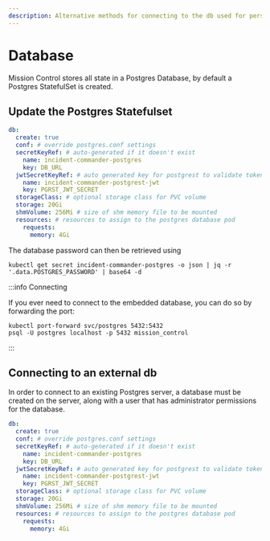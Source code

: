 ```yaml
---
description: Alternative methods for connecting to the db used for persistence
---
```

# Database

Mission Control stores all state in a Postgres Database, by default a Postgres StatefulSet is created.

## Update the Postgres Statefulset

```yaml title="values.yaml"
db:
  create: true
  conf: # override postgres.conf settings
  secretKeyRef: # auto-generated if it doesn't exist
    name: incident-commander-postgres
    key: DB_URL
  jwtSecretKeyRef: # auto generated key for postgrest to validate tokens from users
    name: incident-commander-postgrest-jwt
    key: PGRST_JWT_SECRET
  storageClass: # optional storage class for PVC volume
  storage: 20Gi
  shmVolume: 256Mi # size of shm memory file to be mounted
  resources: # resources to assign to the postgres database pod
    requests:
      memory: 4Gi
```

The database password can then be retrieved using

```shell
kubectl get secret incident-commander-postgres -o json | jq -r '.data.POSTGRES_PASSWORD' | base64 -d
```

:::info Connecting

If you ever need to connect to the embedded database, you can do so by forwarding the port:

```shell
kubectl port-forward svc/postgres 5432:5432
psql -U postgres localhost -p 5432 mission_control
```
:::

## Connecting to an external db

In order to connect to an existing Postgres server, a database must be created on the server, along with a user that has administrator permissions for the database.

```yaml title="values.yaml"
db:
  create: true
  conf: # override postgres.conf settings
  secretKeyRef: # auto-generated if it doesn't exist
    name: incident-commander-postgres
    key: DB_URL
  jwtSecretKeyRef: # auto generated key for postgrest to validate tokens from users
    name: incident-commander-postgrest-jwt
    key: PGRST_JWT_SECRET
  storageClass: # optional storage class for PVC volume
  storage: 20Gi
  shmVolume: 256Mi # size of shm memory file to be mounted
  resources: # resources to assign to the postgres database pod
    requests:
      memory: 4Gi
```
